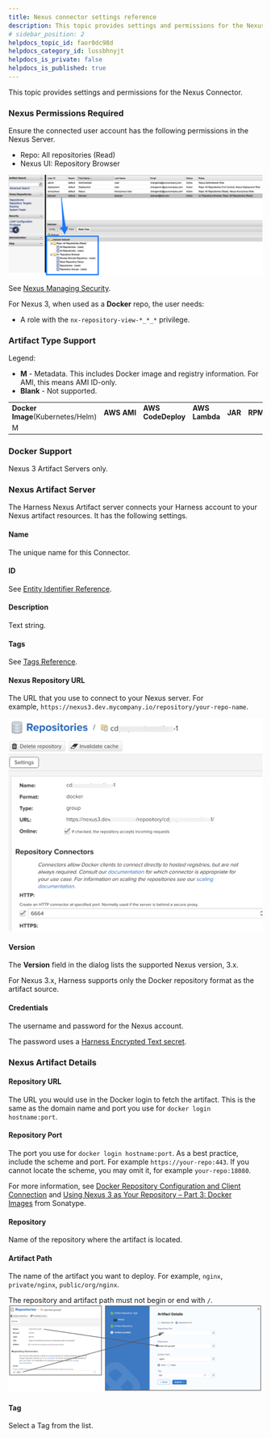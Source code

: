 ```yaml
---
title: Nexus connector settings reference
description: This topic provides settings and permissions for the Nexus Connector. In this topic --  Nexus Permissions Required. Artifact Type Support. Docker Support. Nexus Artifact Server Name. ID. Description. Ta…
# sidebar_position: 2
helpdocs_topic_id: faor0dc98d
helpdocs_category_id: lussbhnyjt
helpdocs_is_private: false
helpdocs_is_published: true
---
```


This topic provides settings and permissions for the Nexus Connector.

### Nexus Permissions Required

Ensure the connected user account has the following permissions in the Nexus Server.

* Repo: All repositories (Read)
* Nexus UI: Repository Browser

![](./static/nexus-connector-settings-reference-05.png)

See [Nexus Managing Security](https://help.sonatype.com/display/NXRM2/Managing+Security).

For Nexus 3, when used as a **Docker** repo, the user needs:

- A role with the `nx-repository-view-*_*_*` privilege.

### Artifact Type Support

Legend:

* **M** - Metadata. This includes Docker image and registry information. For AMI, this means AMI ID-only.
* **Blank** - Not supported.



|  |  |  |  |  |  |  |  |  |  |  |
| --- | --- | --- | --- | --- | --- | --- | --- | --- | --- | --- |
| **Docker Image**(Kubernetes/Helm) | **AWS** **AMI** | **AWS CodeDeploy** | **AWS Lambda** | **JAR** | **RPM** | **TAR** | **WAR** | **ZIP** | **PCF** | **IIS** |
| M |  |  |  |  |  |  |  |  |  | M |

### Docker Support

Nexus 3 Artifact Servers only.

### Nexus Artifact Server

The Harness Nexus Artifact server connects your Harness account to your Nexus artifact resources. It has the following settings.

#### Name

The unique name for this Connector.

#### ID

See [Entity Identifier Reference](../../references/entity-identifier-reference.md).

#### Description

Text string.

#### Tags

See [Tags Reference](../../references/tags-reference.md).

#### Nexus Repository URL

The URL that you use to connect to your Nexus server. For example, `https://nexus3.dev.mycompany.io/repository/your-repo-name`.

![](./static/nexus-repository.png)

#### Version

The **Version** field in the dialog lists the supported Nexus version, 3.x.

For Nexus 3.x, Harness supports only the Docker repository format as the artifact source.

#### Credentials

The username and password for the Nexus account.

The password uses a [Harness Encrypted Text secret](/docs/platform/tecrets/add-use-text-secrets).

### Nexus Artifact Details

#### Repository URL

The URL you would use in the Docker login to fetch the artifact. This is the same as the domain name and port you use for `docker login hostname:port`.

#### Repository Port

The port you use for `docker login hostname:port`. As a best practice, include the scheme and port. For example `https://your-repo:443`. If you cannot locate the scheme, you may omit it, for example `your-repo:18080`.

For more information, see [Docker Repository Configuration and Client Connection](https://support.sonatype.com/hc/en-us/articles/115013153887-Docker-Repository-Configuration-and-Client-Connection) and [Using Nexus 3 as Your Repository – Part 3: Docker Images](https://blog.sonatype.com/using-nexus-3-as-your-repository-part-3-docker-images) from Sonatype.

#### Repository

Name of the repository where the artifact is located.

#### Artifact Path

The name of the artifact you want to deploy. For example, `nginx`, `private/nginx`, `public/org/nginx`.

The repository and artifact path must not begin or end with `/`.![](./static/nexus-connector-settings-reference-06.png)
#### Tag

Select a Tag from the list.

